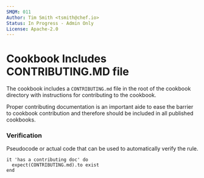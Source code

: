 ```yaml
---
SMQM: 011
Author: Tim Smith <tsmith@chef.io>
Status: In Progress - Admin Only
License: Apache-2.0
---
```


# Cookbook Includes CONTRIBUTING.MD file

The cookbook includes a `CONTRIBUTING.md` file in the root of the cookbook directory with instructions for contributing to the cookbook.

Proper contributing documentation is an important aide to ease the barrier to cookbook contribution and therefore should be included in all published cookbooks.

### Verification

Pseudocode or actual code that can be used to automatically verify the rule.

    it 'has a contributing doc' do
      expect(CONTRIBUTING.md).to exist
    end
